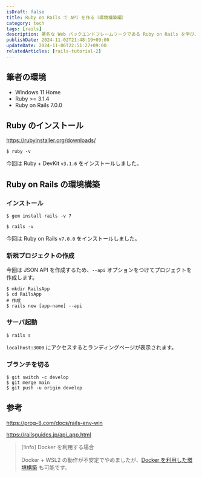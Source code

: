 ```yaml
---
isDraft: false
title: Ruby on Rails で API を作る（環境構築編）
category: tech
tags: [rails]
description: 著名な Web バックエンドフレームワークである Ruby on Rails を学び、 API を作ります。初回のこの記事では、ローカル環境に Ruby on Rails の環境を構築します。
publishDate: 2024-11-02T21:48:19+09:00
updateDate: 2024-11-06T22:51:27+09:00
relatedArticles: [rails-tutorial-2]
---
```


## 筆者の環境

- Windows 11 Home
- Ruby >= 3.1.4
- Ruby on Rails 7.0.0

## Ruby のインストール

https://rubyinstaller.org/downloads/

```bash:バージョン確認
$ ruby -v
```

今回は Ruby + DevKit `v3.1.6` をインストールしました。

## Ruby on Rails の環境構築

### インストール

```bash:インストール
$ gem install rails -v 7
```

```bash:バージョン確認
$ rails -v
```

今回は Ruby on Rails `v7.0.0` をインストールしました。

### 新規プロジェクトの作成

今回は JSON API を作成するため、`--api` オプションをつけてプロジェクトを作成します。

```bash:新規プロジェクトの作成
$ mkdir RailsApp
$ cd RailsApp
# 作成
$ rails new [app-name] --api
```

### サーバ起動

```bash:起動
$ rails s
```

`localhost:3000` にアクセスするとランディングページが表示されます。

### ブランチを切る

```bash:ブランチを切る
$ git switch -c develop
$ git merge main
$ git push -u origin develop
```

## 参考

https://prog-8.com/docs/rails-env-win

https://railsguides.jp/api_app.html

> [!info] Docker を利用する場合
> 
> Docker + WSL2 の動作が不安定でやめましたが、[Docker を利用した環境構築](https://qiita.com/daki/items/99aa2d98eff8103c2a0a) も可能です。